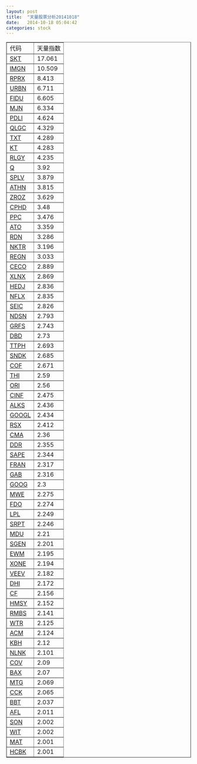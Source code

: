 ```yaml
---
layout: post
title:  "天量股票分析20141018"
date:   2014-10-18 05:04:42
categories: stock
---
```

<table border="1">
 <tr>
 <td>代码</td>
 <td>天量指数</td>
</tr>
  <tr><td><a href="http://stock.finance.sina.com.cn/usstock/quotes/SKT.html" target="_blank">SKT</a></td><td>17.061</td></tr>
  <tr><td><a href="http://stock.finance.sina.com.cn/usstock/quotes/IMGN.html" target="_blank">IMGN</a></td><td>10.509</td></tr>
  <tr><td><a href="http://stock.finance.sina.com.cn/usstock/quotes/RPRX.html" target="_blank">RPRX</a></td><td>8.413</td></tr>
  <tr><td><a href="http://stock.finance.sina.com.cn/usstock/quotes/URBN.html" target="_blank">URBN</a></td><td>6.711</td></tr>
  <tr><td><a href="http://stock.finance.sina.com.cn/usstock/quotes/FIDU.html" target="_blank">FIDU</a></td><td>6.605</td></tr>
  <tr><td><a href="http://stock.finance.sina.com.cn/usstock/quotes/MJN.html" target="_blank">MJN</a></td><td>6.334</td></tr>
  <tr><td><a href="http://stock.finance.sina.com.cn/usstock/quotes/PDLI.html" target="_blank">PDLI</a></td><td>4.624</td></tr>
  <tr><td><a href="http://stock.finance.sina.com.cn/usstock/quotes/QLGC.html" target="_blank">QLGC</a></td><td>4.329</td></tr>
  <tr><td><a href="http://stock.finance.sina.com.cn/usstock/quotes/TXT.html" target="_blank">TXT</a></td><td>4.289</td></tr>
  <tr><td><a href="http://stock.finance.sina.com.cn/usstock/quotes/KT.html" target="_blank">KT</a></td><td>4.283</td></tr>
  <tr><td><a href="http://stock.finance.sina.com.cn/usstock/quotes/RLGY.html" target="_blank">RLGY</a></td><td>4.235</td></tr>
  <tr><td><a href="http://stock.finance.sina.com.cn/usstock/quotes/Q.html" target="_blank">Q</a></td><td>3.92</td></tr>
  <tr><td><a href="http://stock.finance.sina.com.cn/usstock/quotes/SPLV.html" target="_blank">SPLV</a></td><td>3.879</td></tr>
  <tr><td><a href="http://stock.finance.sina.com.cn/usstock/quotes/ATHN.html" target="_blank">ATHN</a></td><td>3.815</td></tr>
  <tr><td><a href="http://stock.finance.sina.com.cn/usstock/quotes/ZROZ.html" target="_blank">ZROZ</a></td><td>3.629</td></tr>
  <tr><td><a href="http://stock.finance.sina.com.cn/usstock/quotes/CPHD.html" target="_blank">CPHD</a></td><td>3.48</td></tr>
  <tr><td><a href="http://stock.finance.sina.com.cn/usstock/quotes/PPC.html" target="_blank">PPC</a></td><td>3.476</td></tr>
  <tr><td><a href="http://stock.finance.sina.com.cn/usstock/quotes/ATO.html" target="_blank">ATO</a></td><td>3.359</td></tr>
  <tr><td><a href="http://stock.finance.sina.com.cn/usstock/quotes/RDN.html" target="_blank">RDN</a></td><td>3.286</td></tr>
  <tr><td><a href="http://stock.finance.sina.com.cn/usstock/quotes/NKTR.html" target="_blank">NKTR</a></td><td>3.196</td></tr>
  <tr><td><a href="http://stock.finance.sina.com.cn/usstock/quotes/REGN.html" target="_blank">REGN</a></td><td>3.033</td></tr>
  <tr><td><a href="http://stock.finance.sina.com.cn/usstock/quotes/CECO.html" target="_blank">CECO</a></td><td>2.889</td></tr>
  <tr><td><a href="http://stock.finance.sina.com.cn/usstock/quotes/XLNX.html" target="_blank">XLNX</a></td><td>2.869</td></tr>
  <tr><td><a href="http://stock.finance.sina.com.cn/usstock/quotes/HEDJ.html" target="_blank">HEDJ</a></td><td>2.836</td></tr>
  <tr><td><a href="http://stock.finance.sina.com.cn/usstock/quotes/NFLX.html" target="_blank">NFLX</a></td><td>2.835</td></tr>
  <tr><td><a href="http://stock.finance.sina.com.cn/usstock/quotes/SEIC.html" target="_blank">SEIC</a></td><td>2.826</td></tr>
  <tr><td><a href="http://stock.finance.sina.com.cn/usstock/quotes/NDSN.html" target="_blank">NDSN</a></td><td>2.793</td></tr>
  <tr><td><a href="http://stock.finance.sina.com.cn/usstock/quotes/GRFS.html" target="_blank">GRFS</a></td><td>2.743</td></tr>
  <tr><td><a href="http://stock.finance.sina.com.cn/usstock/quotes/DBD.html" target="_blank">DBD</a></td><td>2.73</td></tr>
  <tr><td><a href="http://stock.finance.sina.com.cn/usstock/quotes/TTPH.html" target="_blank">TTPH</a></td><td>2.693</td></tr>
  <tr><td><a href="http://stock.finance.sina.com.cn/usstock/quotes/SNDK.html" target="_blank">SNDK</a></td><td>2.685</td></tr>
  <tr><td><a href="http://stock.finance.sina.com.cn/usstock/quotes/COF.html" target="_blank">COF</a></td><td>2.671</td></tr>
  <tr><td><a href="http://stock.finance.sina.com.cn/usstock/quotes/THI.html" target="_blank">THI</a></td><td>2.59</td></tr>
  <tr><td><a href="http://stock.finance.sina.com.cn/usstock/quotes/ORI.html" target="_blank">ORI</a></td><td>2.56</td></tr>
  <tr><td><a href="http://stock.finance.sina.com.cn/usstock/quotes/CINF.html" target="_blank">CINF</a></td><td>2.475</td></tr>
  <tr><td><a href="http://stock.finance.sina.com.cn/usstock/quotes/ALKS.html" target="_blank">ALKS</a></td><td>2.436</td></tr>
  <tr><td><a href="http://stock.finance.sina.com.cn/usstock/quotes/GOOGL.html" target="_blank">GOOGL</a></td><td>2.434</td></tr>
  <tr><td><a href="http://stock.finance.sina.com.cn/usstock/quotes/RSX.html" target="_blank">RSX</a></td><td>2.412</td></tr>
  <tr><td><a href="http://stock.finance.sina.com.cn/usstock/quotes/CMA.html" target="_blank">CMA</a></td><td>2.36</td></tr>
  <tr><td><a href="http://stock.finance.sina.com.cn/usstock/quotes/DDR.html" target="_blank">DDR</a></td><td>2.355</td></tr>
  <tr><td><a href="http://stock.finance.sina.com.cn/usstock/quotes/SAPE.html" target="_blank">SAPE</a></td><td>2.344</td></tr>
  <tr><td><a href="http://stock.finance.sina.com.cn/usstock/quotes/FRAN.html" target="_blank">FRAN</a></td><td>2.317</td></tr>
  <tr><td><a href="http://stock.finance.sina.com.cn/usstock/quotes/GAB.html" target="_blank">GAB</a></td><td>2.316</td></tr>
  <tr><td><a href="http://stock.finance.sina.com.cn/usstock/quotes/GOOG.html" target="_blank">GOOG</a></td><td>2.3</td></tr>
  <tr><td><a href="http://stock.finance.sina.com.cn/usstock/quotes/MWE.html" target="_blank">MWE</a></td><td>2.275</td></tr>
  <tr><td><a href="http://stock.finance.sina.com.cn/usstock/quotes/FDO.html" target="_blank">FDO</a></td><td>2.274</td></tr>
  <tr><td><a href="http://stock.finance.sina.com.cn/usstock/quotes/LPL.html" target="_blank">LPL</a></td><td>2.249</td></tr>
  <tr><td><a href="http://stock.finance.sina.com.cn/usstock/quotes/SRPT.html" target="_blank">SRPT</a></td><td>2.246</td></tr>
  <tr><td><a href="http://stock.finance.sina.com.cn/usstock/quotes/MDU.html" target="_blank">MDU</a></td><td>2.21</td></tr>
  <tr><td><a href="http://stock.finance.sina.com.cn/usstock/quotes/SGEN.html" target="_blank">SGEN</a></td><td>2.201</td></tr>
  <tr><td><a href="http://stock.finance.sina.com.cn/usstock/quotes/EWM.html" target="_blank">EWM</a></td><td>2.195</td></tr>
  <tr><td><a href="http://stock.finance.sina.com.cn/usstock/quotes/XONE.html" target="_blank">XONE</a></td><td>2.194</td></tr>
  <tr><td><a href="http://stock.finance.sina.com.cn/usstock/quotes/VEEV.html" target="_blank">VEEV</a></td><td>2.182</td></tr>
  <tr><td><a href="http://stock.finance.sina.com.cn/usstock/quotes/DHI.html" target="_blank">DHI</a></td><td>2.172</td></tr>
  <tr><td><a href="http://stock.finance.sina.com.cn/usstock/quotes/CF.html" target="_blank">CF</a></td><td>2.156</td></tr>
  <tr><td><a href="http://stock.finance.sina.com.cn/usstock/quotes/HMSY.html" target="_blank">HMSY</a></td><td>2.152</td></tr>
  <tr><td><a href="http://stock.finance.sina.com.cn/usstock/quotes/RMBS.html" target="_blank">RMBS</a></td><td>2.141</td></tr>
  <tr><td><a href="http://stock.finance.sina.com.cn/usstock/quotes/WTR.html" target="_blank">WTR</a></td><td>2.125</td></tr>
  <tr><td><a href="http://stock.finance.sina.com.cn/usstock/quotes/ACM.html" target="_blank">ACM</a></td><td>2.124</td></tr>
  <tr><td><a href="http://stock.finance.sina.com.cn/usstock/quotes/KBH.html" target="_blank">KBH</a></td><td>2.12</td></tr>
  <tr><td><a href="http://stock.finance.sina.com.cn/usstock/quotes/NLNK.html" target="_blank">NLNK</a></td><td>2.101</td></tr>
  <tr><td><a href="http://stock.finance.sina.com.cn/usstock/quotes/COV.html" target="_blank">COV</a></td><td>2.09</td></tr>
  <tr><td><a href="http://stock.finance.sina.com.cn/usstock/quotes/BAX.html" target="_blank">BAX</a></td><td>2.07</td></tr>
  <tr><td><a href="http://stock.finance.sina.com.cn/usstock/quotes/MTG.html" target="_blank">MTG</a></td><td>2.069</td></tr>
  <tr><td><a href="http://stock.finance.sina.com.cn/usstock/quotes/CCK.html" target="_blank">CCK</a></td><td>2.065</td></tr>
  <tr><td><a href="http://stock.finance.sina.com.cn/usstock/quotes/BBT.html" target="_blank">BBT</a></td><td>2.037</td></tr>
  <tr><td><a href="http://stock.finance.sina.com.cn/usstock/quotes/AFL.html" target="_blank">AFL</a></td><td>2.011</td></tr>
  <tr><td><a href="http://stock.finance.sina.com.cn/usstock/quotes/SON.html" target="_blank">SON</a></td><td>2.002</td></tr>
  <tr><td><a href="http://stock.finance.sina.com.cn/usstock/quotes/WIT.html" target="_blank">WIT</a></td><td>2.002</td></tr>
  <tr><td><a href="http://stock.finance.sina.com.cn/usstock/quotes/MAT.html" target="_blank">MAT</a></td><td>2.001</td></tr>
  <tr><td><a href="http://stock.finance.sina.com.cn/usstock/quotes/HCBK.html" target="_blank">HCBK</a></td><td>2.001</td></tr>
</table>
